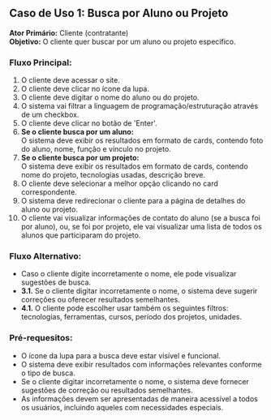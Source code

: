 ## Caso de Uso 1: Busca por Aluno ou Projeto
**Ator Primário:** Cliente (contratante)  
**Objetivo:** O cliente quer buscar por um aluno ou projeto específico.

### Fluxo Principal:
1. O cliente deve acessar o site.
2. O cliente deve clicar no ícone da lupa.
3. O cliente deve digitar o nome do aluno ou do projeto.
4. O sistema vai filtrar a linguagem de programação/estruturação através de um checkbox.
5. O cliente deve clicar no botão de 'Enter'.
6. **Se o cliente busca por um aluno:**  
   O sistema deve exibir os resultados em formato de cards, contendo foto do aluno, nome, função e vínculo no projeto.
7. **Se o cliente busca por um projeto:**  
   O sistema deve exibir os resultados em formato de cards, contendo nome do projeto, tecnologias usadas, descrição breve.
8. O cliente deve selecionar a melhor opção clicando no card correspondente.
9. O sistema deve redirecionar o cliente para a página de detalhes do aluno ou projeto.
10. O cliente vai visualizar informações de contato do aluno (se a busca foi por aluno), ou, se foi por projeto, ele vai visualizar uma lista de todos os alunos que participaram do projeto.

### Fluxo Alternativo:
- Caso o cliente digite incorretamente o nome, ele pode visualizar sugestões de busca.
- **3.1.** Se o cliente digitar incorretamente o nome, o sistema deve sugerir correções ou oferecer resultados semelhantes.
- **4.1.** O cliente pode escolher usar também os seguintes filtros: tecnologias, ferramentas, cursos, período dos projetos, unidades.

### Pré-requesitos:
- O ícone da lupa para a busca deve estar visível e funcional.
- O sistema deve exibir resultados com informações relevantes conforme o tipo de busca.
- Se o cliente digitar incorretamente o nome, o sistema deve fornecer sugestões de correção ou resultados semelhantes.
- As informações devem ser apresentadas de maneira acessível a todos os usuários, incluindo aqueles com necessidades especiais.
